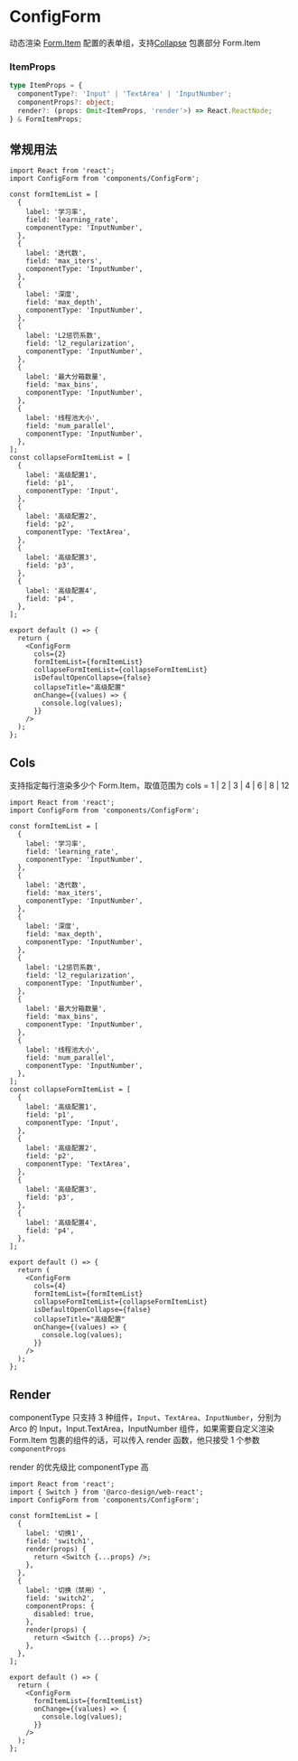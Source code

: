 # ConfigForm

动态渲染 [Form.Item](https://arco.design/react/components/form#formitem) 配置的表单组，支持[Collapse](https://arco.design/react/components/collapse#api) 包裹部分 Form.Item

<API src="components/ConfigForm/index.tsx"></API>

### ItemProps

```ts | pure
type ItemProps = {
  componentType?: 'Input' | 'TextArea' | 'InputNumber';
  componentProps?: object;
  render?: (props: Omit<ItemProps, 'render'>) => React.ReactNode;
} & FormItemProps;
```

## 常规用法

```tsx
import React from 'react';
import ConfigForm from 'components/ConfigForm';

const formItemList = [
  {
    label: '学习率',
    field: 'learning_rate',
    componentType: 'InputNumber',
  },
  {
    label: '迭代数',
    field: 'max_iters',
    componentType: 'InputNumber',
  },
  {
    label: '深度',
    field: 'max_depth',
    componentType: 'InputNumber',
  },
  {
    label: 'L2惩罚系数',
    field: 'l2_regularization',
    componentType: 'InputNumber',
  },
  {
    label: '最大分箱数量',
    field: 'max_bins',
    componentType: 'InputNumber',
  },
  {
    label: '线程池大小',
    field: 'num_parallel',
    componentType: 'InputNumber',
  },
];
const collapseFormItemList = [
  {
    label: '高级配置1',
    field: 'p1',
    componentType: 'Input',
  },
  {
    label: '高级配置2',
    field: 'p2',
    componentType: 'TextArea',
  },
  {
    label: '高级配置3',
    field: 'p3',
  },
  {
    label: '高级配置4',
    field: 'p4',
  },
];

export default () => {
  return (
    <ConfigForm
      cols={2}
      formItemList={formItemList}
      collapseFormItemList={collapseFormItemList}
      isDefaultOpenCollapse={false}
      collapseTitle="高级配置"
      onChange={(values) => {
        console.log(values);
      }}
    />
  );
};
```

## Cols

支持指定每行渲染多少个 Form.Item，取值范围为 cols = 1 | 2 | 3 | 4 | 6 | 8 | 12

```tsx
import React from 'react';
import ConfigForm from 'components/ConfigForm';

const formItemList = [
  {
    label: '学习率',
    field: 'learning_rate',
    componentType: 'InputNumber',
  },
  {
    label: '迭代数',
    field: 'max_iters',
    componentType: 'InputNumber',
  },
  {
    label: '深度',
    field: 'max_depth',
    componentType: 'InputNumber',
  },
  {
    label: 'L2惩罚系数',
    field: 'l2_regularization',
    componentType: 'InputNumber',
  },
  {
    label: '最大分箱数量',
    field: 'max_bins',
    componentType: 'InputNumber',
  },
  {
    label: '线程池大小',
    field: 'num_parallel',
    componentType: 'InputNumber',
  },
];
const collapseFormItemList = [
  {
    label: '高级配置1',
    field: 'p1',
    componentType: 'Input',
  },
  {
    label: '高级配置2',
    field: 'p2',
    componentType: 'TextArea',
  },
  {
    label: '高级配置3',
    field: 'p3',
  },
  {
    label: '高级配置4',
    field: 'p4',
  },
];

export default () => {
  return (
    <ConfigForm
      cols={4}
      formItemList={formItemList}
      collapseFormItemList={collapseFormItemList}
      isDefaultOpenCollapse={false}
      collapseTitle="高级配置"
      onChange={(values) => {
        console.log(values);
      }}
    />
  );
};
```

## Render

componentType 只支持 3 种组件，`Input`、`TextArea`、`InputNumber`，分别为 Arco 的 Input，Input.TextArea，InputNumber 组件，如果需要自定义渲染 Form.Item 包裹的组件的话，可以传入 render 函数，他只接受 1 个参数`componentProps`

render 的优先级比 componentType 高

```tsx
import React from 'react';
import { Switch } from '@arco-design/web-react';
import ConfigForm from 'components/ConfigForm';

const formItemList = [
  {
    label: '切换1',
    field: 'switch1',
    render(props) {
      return <Switch {...props} />;
    },
  },
  {
    label: '切换（禁用）',
    field: 'switch2',
    componentProps: {
      disabled: true,
    },
    render(props) {
      return <Switch {...props} />;
    },
  },
];

export default () => {
  return (
    <ConfigForm
      formItemList={formItemList}
      onChange={(values) => {
        console.log(values);
      }}
    />
  );
};
```
